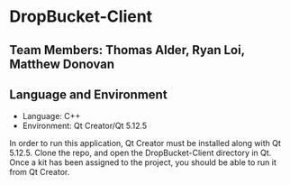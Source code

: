 # DropBucket-Client

## Team Members: Thomas Alder, Ryan Loi, Matthew Donovan

## Language and Environment

- Language: C++
- Environment: Qt Creator/Qt 5.12.5

In order to run this application, Qt Creator must be installed along with Qt 5.12.5. Clone the repo, and open the DropBucket-Client directory in Qt. Once a kit has been assigned to the project, you should be able to run it from Qt Creator.
